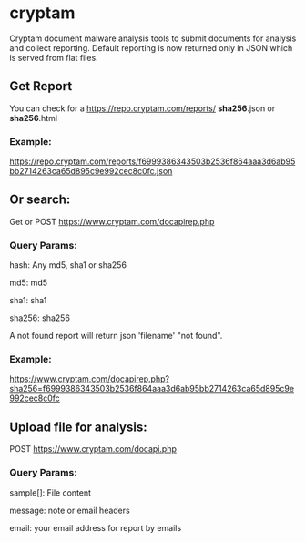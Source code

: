 cryptam
=======

Cryptam document malware analysis tools to submit documents for analysis and collect reporting. Default reporting is now returned only in JSON which is served from flat files.

Get Report
----------
You can check for a https://repo.cryptam.com/reports/ **sha256**.json or **sha256**.html

### Example:

https://repo.cryptam.com/reports/f6999386343503b2536f864aaa3d6ab95bb2714263ca65d895c9e992cec8c0fc.json

Or search:
----------
Get or POST https://www.cryptam.com/docapirep.php

### Query Params:

hash: Any md5, sha1 or sha256

md5: md5

sha1: sha1

sha256: sha256

A not found report will return json 'filename' "not found".

### Example:

https://www.cryptam.com/docapirep.php?sha256=f6999386343503b2536f864aaa3d6ab95bb2714263ca65d895c9e992cec8c0fc

Upload file for analysis:
-------------------------
POST https://www.cryptam.com/docapi.php

### Query Params:

sample[]: File content

message: note or email headers

email: your email address for report by emails


